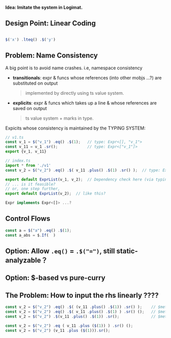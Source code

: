 **Idea: Imitate the system in Logimat.**

## Design Point: Linear Coding

```ts

$('x') .lteq() .$('y')

```

## Problem: Name Consistency

A big point is to avoid name crashes. i.e, namespace consistency

- **transitionals**: expr & funcs whose references (into other mobjs ...?) are substituted on output
	> implemented by directly using ts value system.

- **explicits**: expr & funcs which takes up a line & whose references are saved on output
	> ts value system + marks in type.

Expicits whose consistency is maintained by the TYPING SYSTEM:
```ts
// v1.ts
const v_1 = $("v_1") .eq() .$(1);	// type: Expr<[], "v_1">
const v_11 = v_1 .sr();				// type: Expr<["v_1"]>
export {v_1, v_11}

// index.ts
import * from './v1'
const v_2 = $("v_2") .eq() .$( v_11 .plus() .$(1) .sr() );  // type: Expr<["v_1"], "v_2">

export default ExprList(v_1, v_2); 	// Dependency check here (via typing system)
// ... is it feasible?
// or, one step further,
export default ExprList(v_2);  // like this?
```

```ts
Expr implements Expr<[]> ...?
```

## Control Flows

```ts
const a = $("a") .eq() .$(1);
const a_abs = $.If(  )

```


## Option: Allow `.eq()` = `.$("=")`, still static-analyzable？


## Option: $-based vs pure-curry

## The Problem: How to input the rhs linearly ????

```ts
const v_2 = $("v_2") .eq() .$( (v_11 .plus() .$(1)) .sr() );	// $method related
const v_2 = $("v_2") .eq() .$( v_11 .plus() .$(1) ) .sr() ();	// $method related
const v_2 = $("v_2") .$(v_11 .plus() .$(1)) .sr();				// $method related; Max style consistency (?

const v_2 = $("v_2") .eq ( v_11 .plus ($(1)) ) .sr() ();
const v_2 = $("v_2") (v_11 .plus ($(1))).sr();

```
